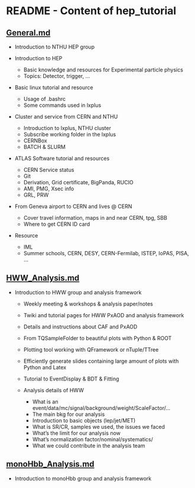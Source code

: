 # README - Content of hep_tutorial

## [General.md](./General.md)

* Introduction to NTHU HEP group

* Introduction to HEP
  * Basic knowledge and resources for Experimental particle physics
  * Topics: Detector, trigger, ... 

* Basic linux tutorial and resource
  * Usage of .bashrc
  * Some commands used in lxplus

* Cluster and service from CERN and NTHU
  * Introduction to lxplus, NTHU cluster
  * Subscribe working folder in the lxplus
  * CERNBox
  * BATCH & SLURM

* ATLAS Software tutorial and resources
  * CERN Service status
  * Git
  * Derivation, Grid certificate, BigPanda, RUCIO
  * AMI, PMG, Xsec info
  * GRL, PRW
  
* From Geneva airport to CERN and lives @ CERN
  * Cover travel information, maps in and near CERN, tpg, SBB
  * Where to get CERN ID card
  
* Resource
  * IML
  * Summer schools, CERN, DESY, CERN-Fermilab, ISTEP, IoPAS, PISA, ...

## [HWW_Analysis.md](./HWW_Analysis.md)

* Introduction to HWW group and analysis framework
  * Weekly meeting & workshops & analysis paper/notes
  * Twiki and tutorial pages for HWW PxAOD and analysis framework
  * Details and instructions about CAF and PxAOD
  * From TQSampleFolder to beautiful plots with Python & ROOT
  * Plotting tool working with QFramework or nTuple/TTree
  * Efficiently generate slides containing large amount of plots with Python and Latex
  * Tutorial to EventDisplay & BDT & Fitting
  * Analysis details of HWW 
  
    * What is an event/data/mc/signal/background/weight/ScaleFactor/...
    * The main bkg for our analysis
    * Introduction to basic objects (lep/jet/MET)
    * What is SR/CR, samples we used, the issues we faced
    * What’s the limit for our analysis now
    * What’s normalization factor/nominal/systematics/
    * What we could contribute in the analysis team

## [monoHbb_Analysis.md](./monoHbb_Analysis.md)

* Introduction to monoHbb group and analysis framework
